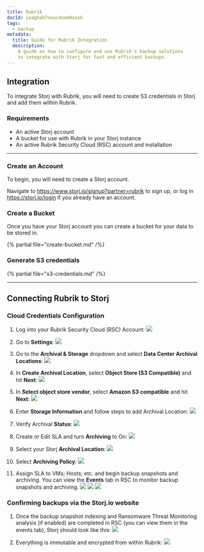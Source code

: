 ```yaml
---
title: Rubrik
docId: Leaghoh7nooc4oom9sesh
tags:
  - backup
metadata:
  title: Guide for Rubrik Integration
  description:
    A guide on how to configure and use Rubrik's backup solutions 
    to integrate with Storj for fast and efficient backups.
---
```


## Integration

To integrate Storj with Rubrik, you will need to create S3 credentials in Storj and add them within Rubrik.

### Requirements

- An active Storj account
- A bucket for use with Rubrik in your Storj instance
- An active Rubrik Security Cloud (RSC) account and installation

---

### Create an Account

To begin, you will need to create a Storj account.

Navigate to <https://www.storj.io/signup?partner=rubrik> to sign up, or log in <https://storj.io/login> if you already have an account.

### Create a Bucket

Once you have your Storj account you can create a bucket for your data to be stored in.

{% partial file="create-bucket.md" /%}

### Generate S3 credentials

{% partial file="s3-credentials.md" /%}

---

## Connecting Rubrik to Storj

### Cloud Credentials Configuration

1. Log into your Rubrik Security Cloud (RSC) Account:
![](https://link.us1.storjshare.io/raw/jua7rls6hkx5556qfcmhrqed2tfa/docs/images/rubrik/image1.png)

1. Go to **Settings**:
![](https://link.us1.storjshare.io/raw/jua7rls6hkx5556qfcmhrqed2tfa/docs/images/rubrik/image3.png)

1. Go to the **Archival & Storage** dropdown and select **Data Center Archival Locations**:
![](https://link.us1.storjshare.io/raw/jua7rls6hkx5556qfcmhrqed2tfa/docs/images/rubrik/image2.png)

1. In **Create Archival Location**, select **Object Store (S3 Compatible)** and hit **Next**:
![](https://link.us1.storjshare.io/raw/jua7rls6hkx5556qfcmhrqed2tfa/docs/images/rubrik/image5.png)

1. In **Select object store vendor**, select **Amazon S3 compatible** and hit **Next**:
![](https://link.us1.storjshare.io/raw/jua7rls6hkx5556qfcmhrqed2tfa/docs/images/rubrik/image4.png)

1. Enter **Storage Information** and follow steps to add Archival Location:
![](https://link.us1.storjshare.io/raw/jua7rls6hkx5556qfcmhrqed2tfa/docs/images/rubrik/image7.png)

1. Verify Archival **Status**:
![](https://link.us1.storjshare.io/raw/jua7rls6hkx5556qfcmhrqed2tfa/docs/images/rubrik/image6.png)

1. Create or Edit SLA and turn **Archiving** to On:
![](https://link.us1.storjshare.io/raw/jua7rls6hkx5556qfcmhrqed2tfa/docs/images/rubrik/image9.jpg)

1. Select your Storj **Archival Location**:
![](https://link.us1.storjshare.io/raw/jua7rls6hkx5556qfcmhrqed2tfa/docs/images/rubrik/image8.png)

1. Select **Archiving Policy**:
![](https://link.us1.storjshare.io/raw/jua7rls6hkx5556qfcmhrqed2tfa/docs/images/rubrik/image12.png)

1. Assign SLA to VMs; Hosts; etc. and begin backup snapshots and archiving.
You can view the **Events** tab in RSC to monitor backup snapshots and archiving.
![](https://link.us1.storjshare.io/raw/jua7rls6hkx5556qfcmhrqed2tfa/docs/images/rubrik/image10.png)
![](https://link.us1.storjshare.io/raw/jua7rls6hkx5556qfcmhrqed2tfa/docs/images/rubrik/image11.png)
![](https://link.us1.storjshare.io/raw/jua7rls6hkx5556qfcmhrqed2tfa/docs/images/rubrik/image13.png)

### Confirming backups via the Storj.io website

1. Once the backup snapshot indexing and Ransomware Threat Monitoring analysis (if enabled) are completed in RSC (you can view them in the events tab), Storj should look like this:
![](https://link.us1.storjshare.io/raw/jua7rls6hkx5556qfcmhrqed2tfa/docs/images/rubrik/image14.png)

1. Everything is immutable and encrypted from within Rubrik:
![](https://link.us1.storjshare.io/raw/jua7rls6hkx5556qfcmhrqed2tfa/docs/images/rubrik/image15.png)
